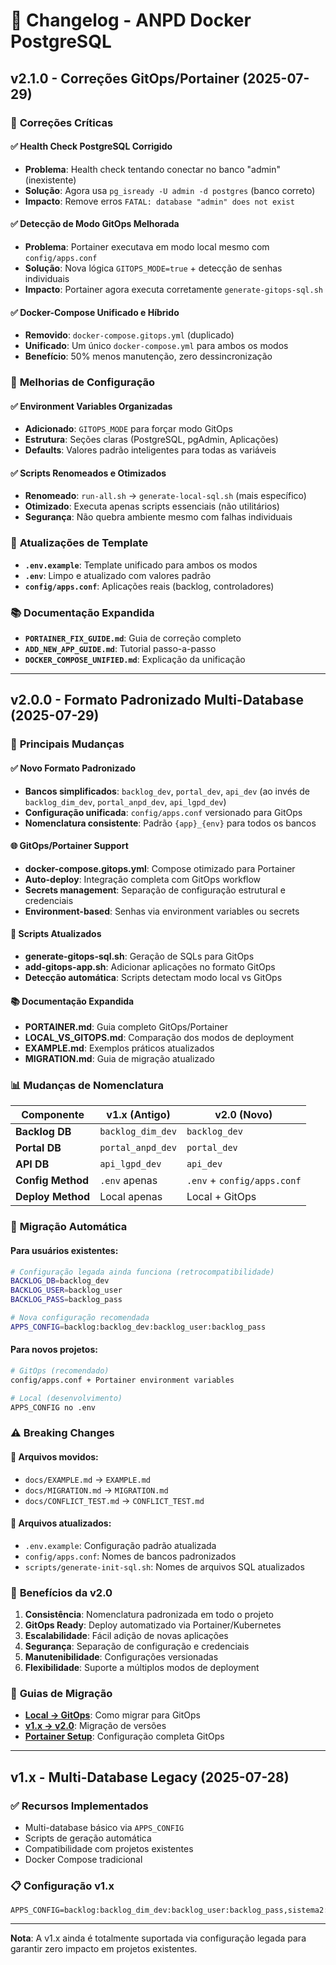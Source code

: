 # 🔄 Changelog - ANPD Docker PostgreSQL

## v2.1.0 - Correções GitOps/Portainer (2025-07-29)

### 🚨 **Correções Críticas**

#### ✅ **Health Check PostgreSQL Corrigido**

- **Problema**: Health check tentando conectar no banco "admin" (inexistente)
- **Solução**: Agora usa `pg_isready -U admin -d postgres` (banco correto)
- **Impacto**: Remove erros `FATAL: database "admin" does not exist`

#### ✅ **Detecção de Modo GitOps Melhorada**

- **Problema**: Portainer executava em modo local mesmo com `config/apps.conf`
- **Solução**: Nova lógica `GITOPS_MODE=true` + detecção de senhas individuais
- **Impacto**: Portainer agora executa corretamente `generate-gitops-sql.sh`

#### ✅ **Docker-Compose Unificado e Híbrido**

- **Removido**: `docker-compose.gitops.yml` (duplicado)
- **Unificado**: Um único `docker-compose.yml` para ambos os modos
- **Benefício**: 50% menos manutenção, zero dessincronização

### 🔧 **Melhorias de Configuração**

#### ✅ **Environment Variables Organizadas**

- **Adicionado**: `GITOPS_MODE` para forçar modo GitOps
- **Estrutura**: Seções claras (PostgreSQL, pgAdmin, Aplicações)
- **Defaults**: Valores padrão inteligentes para todas as variáveis

#### ✅ **Scripts Renomeados e Otimizados**

- **Renomeado**: `run-all.sh` → `generate-local-sql.sh` (mais específico)
- **Otimizado**: Executa apenas scripts essenciais (não utilitários)
- **Segurança**: Não quebra ambiente mesmo com falhas individuais

### 📝 **Atualizações de Template**

- **`.env.example`**: Template unificado para ambos os modos
- **`.env`**: Limpo e atualizado com valores padrão
- **`config/apps.conf`**: Aplicações reais (backlog, controladores)

### 📚 **Documentação Expandida**

- **`PORTAINER_FIX_GUIDE.md`**: Guia de correção completo
- **`ADD_NEW_APP_GUIDE.md`**: Tutorial passo-a-passo
- **`DOCKER_COMPOSE_UNIFIED.md`**: Explicação da unificação

---

## v2.0.0 - Formato Padronizado Multi-Database (2025-07-29)

### 🚀 **Principais Mudanças**

#### ✅ **Novo Formato Padronizado**

- **Bancos simplificados**: `backlog_dev`, `portal_dev`, `api_dev` (ao invés de `backlog_dim_dev`, `portal_anpd_dev`, `api_lgpd_dev`)
- **Configuração unificada**: `config/apps.conf` versionado para GitOps
- **Nomenclatura consistente**: Padrão `{app}_{env}` para todos os bancos

#### 🌐 **GitOps/Portainer Support**

- **docker-compose.gitops.yml**: Compose otimizado para Portainer
- **Auto-deploy**: Integração completa com GitOps workflow
- **Secrets management**: Separação de configuração estrutural e credenciais
- **Environment-based**: Senhas via environment variables ou secrets

#### 🔧 **Scripts Atualizados**

- **generate-gitops-sql.sh**: Geração de SQLs para GitOps
- **add-gitops-app.sh**: Adicionar aplicações no formato GitOps
- **Detecção automática**: Scripts detectam modo local vs GitOps

#### 📚 **Documentação Expandida**

- **PORTAINER.md**: Guia completo GitOps/Portainer
- **LOCAL_VS_GITOPS.md**: Comparação dos modos de deployment
- **EXAMPLE.md**: Exemplos práticos atualizados
- **MIGRATION.md**: Guia de migração atualizado

### 📊 **Mudanças de Nomenclatura**

| Componente        | v1.x (Antigo)     | v2.0 (Novo)                 |
| ----------------- | ----------------- | --------------------------- |
| **Backlog DB**    | `backlog_dim_dev` | `backlog_dev`               |
| **Portal DB**     | `portal_anpd_dev` | `portal_dev`                |
| **API DB**        | `api_lgpd_dev`    | `api_dev`                   |
| **Config Method** | `.env` apenas     | `.env` + `config/apps.conf` |
| **Deploy Method** | Local apenas      | Local + GitOps              |

### 🔄 **Migração Automática**

#### Para usuários existentes:

```bash
# Configuração legada ainda funciona (retrocompatibilidade)
BACKLOG_DB=backlog_dev
BACKLOG_USER=backlog_user
BACKLOG_PASS=backlog_pass

# Nova configuração recomendada
APPS_CONFIG=backlog:backlog_dev:backlog_user:backlog_pass
```

#### Para novos projetos:

```bash
# GitOps (recomendado)
config/apps.conf + Portainer environment variables

# Local (desenvolvimento)
APPS_CONFIG no .env
```

### ⚠️ **Breaking Changes**

#### 🔄 **Arquivos movidos**:

- `docs/EXAMPLE.md` → `EXAMPLE.md`
- `docs/MIGRATION.md` → `MIGRATION.md`
- `docs/CONFLICT_TEST.md` → `CONFLICT_TEST.md`

#### 📝 **Arquivos atualizados**:

- `.env.example`: Configuração padrão atualizada
- `config/apps.conf`: Nomes de bancos padronizados
- `scripts/generate-init-sql.sh`: Nomes de arquivos SQL atualizados

### 🎯 **Benefícios da v2.0**

1. **Consistência**: Nomenclatura padronizada em todo o projeto
2. **GitOps Ready**: Deploy automatizado via Portainer/Kubernetes
3. **Escalabilidade**: Fácil adição de novas aplicações
4. **Segurança**: Separação de configuração e credenciais
5. **Manutenibilidade**: Configurações versionadas
6. **Flexibilidade**: Suporte a múltiplos modos de deployment

### 🔧 **Guias de Migração**

- **[Local → GitOps](LOCAL_VS_GITOPS.md)**: Como migrar para GitOps
- **[v1.x → v2.0](MIGRATION.md)**: Migração de versões
- **[Portainer Setup](PORTAINER.md)**: Configuração completa GitOps

---

## v1.x - Multi-Database Legacy (2025-07-28)

### ✅ **Recursos Implementados**

- Multi-database básico via `APPS_CONFIG`
- Scripts de geração automática
- Compatibilidade com projetos existentes
- Docker Compose tradicional

### 📋 **Configuração v1.x**

```env
APPS_CONFIG=backlog:backlog_dim_dev:backlog_user:backlog_pass,sistema2:sistema2_dev:sistema2_user:sistema2_pass
```

---

**Nota**: A v1.x ainda é totalmente suportada via configuração legada para garantir zero impacto em projetos existentes.

